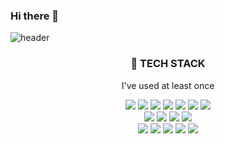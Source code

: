 ### Hi there 👋

![header](https://capsule-render.vercel.app/api?type=rect&color=gradient&height=150&section=header&text=✨SEYEON✨&fontColor=auto&fontSize=50)

<h3 align="center">🚀 TECH STACK </h3>
<p align="center"> I've used at least once </p>

<p align="center">
<img src="https://img.shields.io/badge/Python-3766AB?style=flat-square&logo=Python&logoColor=white"/>
<img src="https://img.shields.io/badge/JavaScript-F7DF1E?style=flat-square&logo=JavaScript&logoColor=white"/>
<img src="https://img.shields.io/badge/cpp-00599C?style=flat-square&logo=C%2B%2B&logoColor=white"/>
<img src="https://img.shields.io/badge/java-007396?style=flat-square&logo=Java&logoColor=white"/>
<img src="https://img.shields.io/badge/css3-1572B6?style=flat-square&logo=CSS3&logoColor=white"/>
<img src="https://img.shields.io/badge/html-E34F26?style=flat-square&logo=HTML5&logoColor=white"/>
<img src="https://img.shields.io/badge/pug-A86454?style=flat-square&logo=Pug&logoColor=white"/>
<br>
<img src="https://img.shields.io/badge/MySQL-4479A1?style=flat-square&logo=MySQL&logoColor=white"/>
<img src="https://img.shields.io/badge/MongoDB-47A248?style=flat-square&logo=MongoDB&logoColor=white"/>
<img src="https://img.shields.io/badge/-Nodejs-yellow"/>
<img src="https://img.shields.io/badge/React-61DAFB?style=flat-square&logo=React&logoColor=white"/>
<br>
 <img src="https://img.shields.io/badge/RaspberryPi-C51A4A?style=flat-square&logo=React&logoColor=RaspberryPi"/>
<img src="https://img.shields.io/badge/Arduino-00979D?style=flat-square&logo=React&logoColor=Arduino"/>
<img src="https://img.shields.io/badge/AWS-232F3E?style=flat-square&logo=AmazonAWS&logoColor=white"/>
<img src="https://img.shields.io/badge/MacOS-000000?style=flat-square&logo=MacOS&logoColor=white"/>
<img src="https://img.shields.io/badge/Linux-FCC624?style=flat-square&logo=Linux&logoColor=white"/>
</p>
